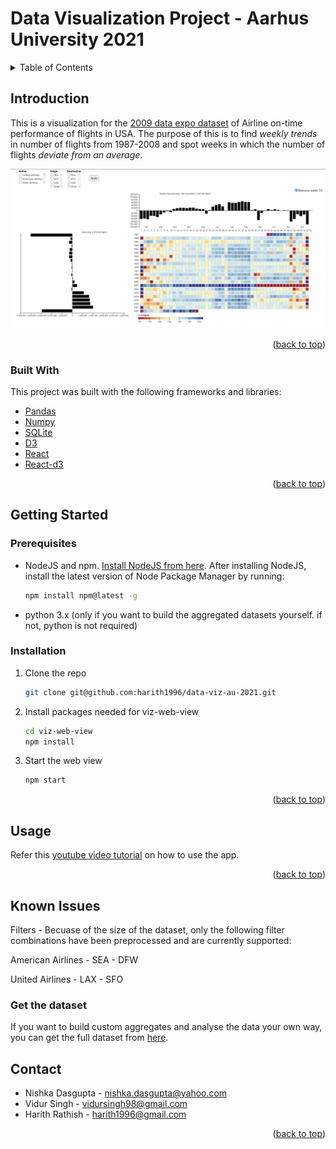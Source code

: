 # Data Visualization Project - Aarhus University 2021
<!-- TABLE OF CONTENTS -->
<details>
  <summary>Table of Contents</summary>
  <ol>
    <li>
      <a href="#introduction">Introduction</a>
      <ul>
        <li><a href="#built-with">Built With</a></li>
      </ul>
    </li>
    <li>
      <a href="#getting-started">Getting Started</a>
      <ul>
        <li><a href="#prerequisites">Prerequisites</a></li>
        <li><a href="#installation">Installation</a></li>
      </ul>
    </li>
    <li><a href="#usage">Usage</a></li>
    <li><a href="#known-issues">Known Issues</a></li>
    <li><a href="#contact">Contact</a></li>
  </ol>
</details>



<!-- ABOUT THE PROJECT -->
## Introduction

This is a visualization for the [2009 data expo dataset](https://community.amstat.org/jointscsg-section/dataexpo/dataexpo2009) of Airline on-time performance of flights in USA.
The purpose of this is to find *weekly trends* in number of flights from 1987-2008 and spot weeks in which the number of flights *deviate from an average*.

![Screenshot](screenshot.png)

<p align="right">(<a href="#top">back to top</a>)</p>

### Built With

This project was built with the following frameworks and libraries:

* [Pandas](https://pandas.pydata.org/)
* [Numpy](https://numpy.org/)
* [SQLite](https://www.sqlite.org/index.html)
* [D3](https://d3js.org/)
* [React](https://reactjs.org/)
* [React-d3](https://react-d3-library.github.io/)

<p align="right">(<a href="#top">back to top</a>)</p>



<!-- GETTING STARTED -->
## Getting Started

### Prerequisites

* NodeJS and npm. [Install NodeJS from here](https://nodejs.org/en/download/). After installing NodeJS, install the latest version of Node Package Manager by running: 
  ```sh
  npm install npm@latest -g
  ```
* python 3.x (only if you want to build the aggregated datasets yourself. if not, python is not required)

### Installation

1. Clone the repo
   ```sh
   git clone git@github.com:harith1996/data-viz-au-2021.git
   ```
2. Install packages needed for viz-web-view
   ```sh
   cd viz-web-view
   npm install
   ```
4. Start the web view
   ```js
   npm start
   ```

<p align="right">(<a href="#top">back to top</a>)</p>

<!-- USAGE EXAMPLES -->
## Usage

Refer this [youtube video tutorial](https://youtu.be/WKlim8eWj6I) on how to use the app.

<p align="right">(<a href="#top">back to top</a>)</p>

<!-- KNOWN ISSUES -->
## Known Issues
Filters - Becuase of the size of the dataset, only the following filter combinations have been preprocessed and are currently supported:

American Airlines - SEA - DFW

United Airlines - LAX - SFO

### Get the dataset
If you want to build custom aggregates and analyse the data your own way, you can get the full dataset from [here](http://ww2.amstat.org/sections/graphics/datasets/DataExpo2009.zip).
<!-- CONTACT -->
## Contact

* Nishka Dasgupta - nishka.dasgupta@yahoo.com
* Vidur Singh - vidursingh98@gmail.com
* Harith Rathish - harith1996@gmail.com

<p align="right">(<a href="#top">back to top</a>)</p>
